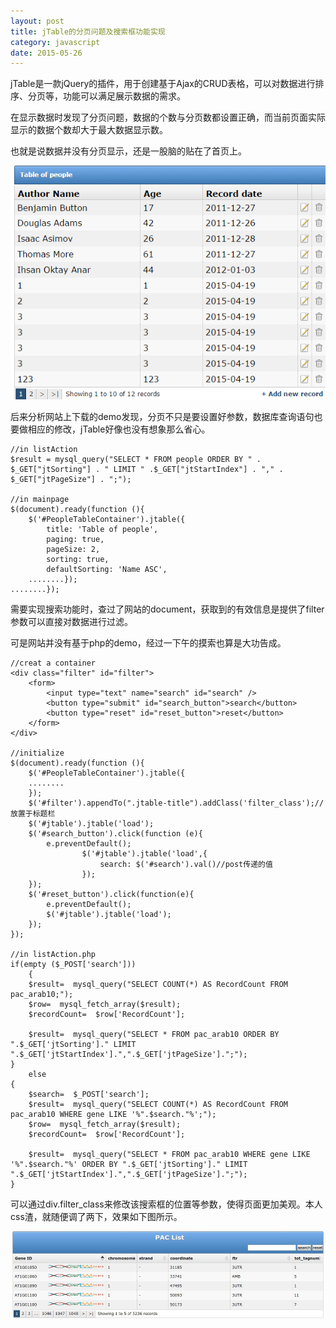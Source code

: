 ```yaml
---
layout: post
title: jTable的分页问题及搜索框功能实现
category: javascript
date: 2015-05-26
---
```


jTable是一款jQuery的插件，用于创建基于Ajax的CRUD表格，可以对数据进行排序、分页等，功能可以满足展示数据的需求。

在显示数据时发现了分页问题，数据的个数与分页数都设置正确，而当前页面实际显示的数据个数却大于最大数据显示数。

也就是说数据并没有分页显示，还是一股脑的贴在了首页上。

![jTable](/images/20150526.png)

后来分析网站上下载的demo发现，分页不只是要设置好参数，数据库查询语句也要做相应的修改，jTable好像也没有想象那么省心。

	//in listAction
	$result = mysql_query("SELECT * FROM people ORDER BY " . $_GET["jtSorting"] . " LIMIT " .$_GET["jtStartIndex"] . "," . $_GET["jtPageSize"] . ";");

	//in mainpage
	$(document).ready(function (){
		$('#PeopleTableContainer').jtable({
			title: 'Table of people',
			paging: true,
			pageSize: 2,
			sorting: true,
			defaultSorting: 'Name ASC',
		........});
	........});

需要实现搜索功能时，查过了网站的document，获取到的有效信息是提供了filter参数可以直接对数据进行过滤。

可是网站并没有基于php的demo，经过一下午的摸索也算是大功告成。

	//creat a container
	<div class="filter" id="filter">
		<form>
			<input type="text" name="search" id="search" />
			<button type="submit" id="search_button">search</button>
			<button type="reset" id="reset_button">reset</button>
		</form>
	</div>
	
	//initialize
	$(document).ready(function (){
		$('#PeopleTableContainer').jtable({
		........
		});
		$('#filter').appendTo(".jtable-title").addClass('filter_class');//放置于标题栏
		$('#jtable').jtable('load');
		$('#search_button').click(function (e){
		    e.preventDefault();
		            $('#jtable').jtable('load',{
		                search: $('#search').val()//post传递的值
		            });
		});
		$('#reset_button').click(function(e){
		    e.preventDefault();
		    $('#jtable').jtable('load');
		});
	});
	
	//in listAction.php
	if(empty ($_POST['search']))
    	{
		$result=  mysql_query("SELECT COUNT(*) AS RecordCount FROM pac_arab10;");
		$row=  mysql_fetch_array($result);
		$recordCount=  $row['RecordCount'];

		$result=  mysql_query("SELECT * FROM pac_arab10 ORDER BY ".$_GET['jtSorting']." LIMIT ".$_GET['jtStartIndex'].",".$_GET['jtPageSize'].";");
	}
    	else
	{
		$search=  $_POST['search'];
		$result=  mysql_query("SELECT COUNT(*) AS RecordCount FROM pac_arab10 WHERE gene LIKE '%".$search."%';");
		$row=  mysql_fetch_array($result);
		$recordCount=  $row['RecordCount'];
		
		$result=  mysql_query("SELECT * FROM pac_arab10 WHERE gene LIKE '%".$search."%' ORDER BY ".$_GET['jtSorting']." LIMIT ".$_GET['jtStartIndex'].",".$_GET['jtPageSize'].";");
	}

可以通过div.filter_class来修改该搜索框的位置等参数，使得页面更加美观。本人css渣，就随便调了两下，效果如下图所示。

![jTable](/images/20150526(2).jpg)
